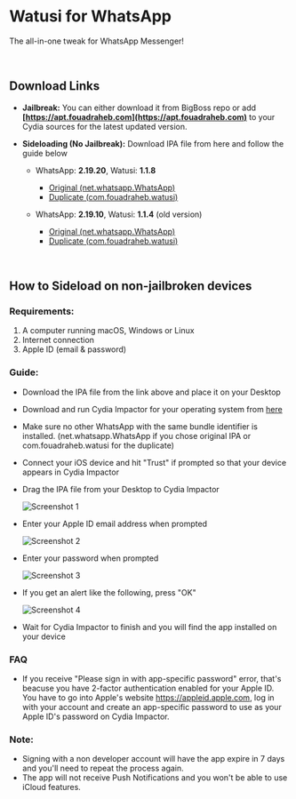 # Watusi for WhatsApp

The all-in-one tweak for WhatsApp Messenger!

&nbsp;

## Download Links

* **Jailbreak:** You can either download it from BigBoss repo or add __[https://apt.fouadraheb.com](https://apt.fouadraheb.com)__ to your Cydia sources for the latest updated version.
* **Sideloading (No Jailbreak):** Download IPA file from here and follow the guide below 

  * WhatsApp: __2.19.20__, Watusi: __1.1.8__
      * [Original (net.whatsapp.WhatsApp)](https://mega.nz/#!gWpSjIgR!OhsA4d2IU-jV18Cjfu8bUPfvzyinijrku27l-vWXs4s) 
      * [Duplicate (com.fouadraheb.watusi)](https://mega.nz/#!dLhAGYLS!vkABdEppTLdYa4fEGvJnqi_tdzpVL3A8nJtfA2NajtE) 

  * WhatsApp: __2.19.10__, Watusi: __1.1.4__ (old version)
      * [Original (net.whatsapp.WhatsApp)](https://mega.nz/#!BbhxRIga!SpNsLbtK5iPQ_wWyh9D0Gk5UZz1PuOqkTuIeupUBKi4) 
      * [Duplicate (com.fouadraheb.watusi)](https://mega.nz/#!NWZ0WSjR!QxcjSCCctR_0wmJNghGEdHFJHaCtLroShXPrAhTmyYA) 

&nbsp;

## How to Sideload on non-jailbroken devices

### Requirements:

1. A computer running macOS, Windows or Linux
2. Internet connection
3. Apple ID (email & password)

### Guide:

* Download the IPA file from the link above and place it on your Desktop

* Download and run Cydia Impactor for your operating system from [here](http://www.cydiaimpactor.com)

* Make sure no other WhatsApp with the same bundle identifier is installed. (net.whatsapp.WhatsApp if you chose original IPA or com.fouadraheb.watusi for the duplicate)

* Connect your iOS device and hit "Trust" if prompted so that your device appears in Cydia Impactor

* Drag the IPA file from your Desktop to Cydia Impactor

  
  ![Screenshot 1](https://raw.githubusercontent.com/FouadRaheb/Watusi-for-WhatsApp/master/images/1.png "Screenshot 1")

* Enter your Apple ID email address when prompted 



  ![Screenshot 2](https://raw.githubusercontent.com/FouadRaheb/Watusi-for-WhatsApp/master/images/2.png "Screenshot 2")

* Enter your password when prompted 



  ![Screenshot 3](https://raw.githubusercontent.com/FouadRaheb/Watusi-for-WhatsApp/master/images/3.png "Screenshot 3")

* If you get an alert like the following, press "OK"


  ![Screenshot 4](https://raw.githubusercontent.com/FouadRaheb/Watusi-for-WhatsApp/master/images/4.png "Screenshot 4")

* Wait for Cydia Impactor to finish and you will find the app installed on your device

### FAQ
* If you receive "Please sign in with app-specific password" error, that's beacuse you have 2-factor authentication enabled for your Apple ID. You have to go into Apple's website https://appleid.apple.com, log in with your account and create an app-specific password to use as your Apple ID's password on Cydia Impactor.

### Note:

* Signing with a non developer account will have the app expire in 7 days and you'll need to repeat the process again.
* The app will not receive Push Notifications and you won't be able to use iCloud features.
